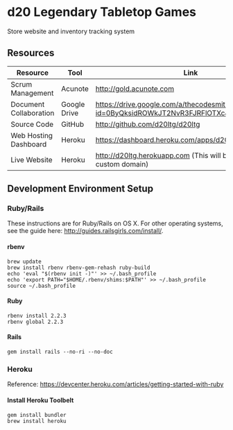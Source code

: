 # d20 Legendary Tabletop Games

Store website and inventory tracking system

## Resources

Resource               | Tool         | Link
---------------------- | ------------ | ----
Scrum Management       | Acunote      | http://gold.acunote.com
Document Collaboration | Google Drive | https://drive.google.com/a/thecodesmith.com/folderview?id=0ByQksidROWkJT2NvR3FJRFlOTXc&usp=sharing
Source Code            | GitHub       | http://github.com/d20ltg/d20ltg
Web Hosting Dashboard  | Heroku       | https://dashboard.heroku.com/apps/d20ltg
Live Website           | Heroku       | http://d20ltg.herokuapp.com (This will be updated with custom domain)

## Development Environment Setup

### Ruby/Rails

These instructions are for Ruby/Rails on OS X. For other operating systems, see the guide here:
http://guides.railsgirls.com/install/.

#### rbenv

    brew update
    brew install rbenv rbenv-gem-rehash ruby-build
    echo 'eval "$(rbenv init -)"' >> ~/.bash_profile
    echo 'export PATH="$HOME/.rbenv/shims:$PATH"' >> ~/.bash_profile
    source ~/.bash_profile

#### Ruby

    rbenv install 2.2.3
    rbenv global 2.2.3

#### Rails

    gem install rails --no-ri --no-doc

### Heroku

Reference: https://devcenter.heroku.com/articles/getting-started-with-ruby

#### Install Heroku Toolbelt

    gem install bundler
    brew install heroku
